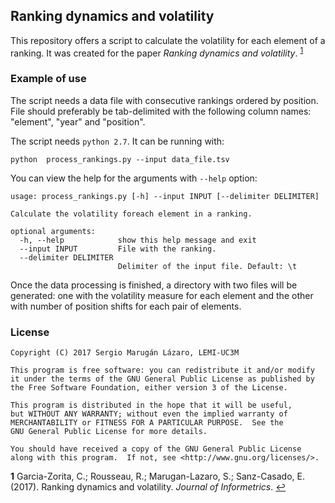 
Ranking dynamics and volatility
-------------------------------

This repository offers a script to calculate the volatility for each element of a ranking. It was created for the paper *Ranking dynamics and volatility*. <sup id="a1">[1](#f1)</sup>


### Example of use

The script needs a data file with consecutive rankings ordered by position.
File should preferably be tab-delimited with the following column names: "element", "year" and "position".


The script needs `python 2.7`. It can be running with:

    python  process_rankings.py --input data_file.tsv

You can view the help for the arguments with `--help` option:

    usage: process_rankings.py [-h] --input INPUT [--delimiter DELIMITER]

    Calculate the volatility foreach element in a ranking.
    
    optional arguments:
      -h, --help            show this help message and exit
      --input INPUT         File with the ranking.
      --delimiter DELIMITER
                            Delimiter of the input file. Default: \t

Once the data processing is finished, a directory with two files will be generated: one with the volatility measure for each element and the other with number of position shifts for each pair of elements.

### License

    Copyright (C) 2017 Sergio Marugán Lázaro, LEMI-UC3M

    This program is free software: you can redistribute it and/or modify
    it under the terms of the GNU General Public License as published by
    the Free Software Foundation, either version 3 of the License.

    This program is distributed in the hope that it will be useful,
    but WITHOUT ANY WARRANTY; without even the implied warranty of
    MERCHANTABILITY or FITNESS FOR A PARTICULAR PURPOSE.  See the
    GNU General Public License for more details.

    You should have received a copy of the GNU General Public License
    along with this program.  If not, see <http://www.gnu.org/licenses/>.

<b id="f1">1</b>  Garcia-Zorita, C.; Rousseau, R.; Marugan-Lazaro, S.; Sanz-Casado, E. (2017). Ranking dynamics and volatility. *Journal of Informetrics*. [↩](#a1)
